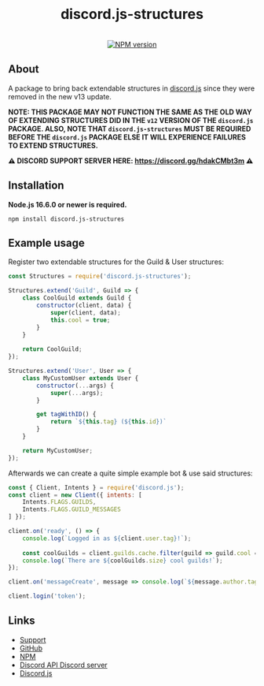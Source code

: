<div align="center">
    <br />
    <h1>discord.js-structures</h1>
    <br />
    <a href="https://www.npmjs.com/package/discord.js-structures"><img src="https://img.shields.io/npm/v/discord.js-structures.svg" alt="NPM version" /></a>
</div>


## About

A package to bring back extendable structures in [discord.js](https://discord.js.org/) since they were removed in the new v13 update.

**NOTE: THIS PACKAGE MAY NOT FUNCTION THE SAME AS THE OLD WAY OF EXTENDING STRUCTURES DID IN THE `v12` VERSION OF THE `discord.js` PACKAGE. ALSO, NOTE THAT `discord.js-structures` MUST BE REQUIRED BEFORE THE `discord.js` PACKAGE ELSE IT WILL EXPERIENCE FAILURES TO EXTEND STRUCTURES.**

**⚠️ DISCORD SUPPORT SERVER HERE: https://discord.gg/hdakCMbt3m ⚠️**


## Installation

**Node.js 16.6.0 or newer is required.**  

```sh-session
npm install discord.js-structures
```

## Example usage

Register two extendable structures for the Guild & User structures:
```js
const Structures = require('discord.js-structures');

Structures.extend('Guild', Guild => {
    class CoolGuild extends Guild {
        constructor(client, data) {
            super(client, data);
            this.cool = true;
        }
    }
    
    return CoolGuild;
});

Structures.extend('User', User => {
    class MyCustomUser extends User {
        constructor(...args) {
            super(...args);
        }

        get tagWithID() {
            return `${this.tag} (${this.id})`
        }
    }

    return MyCustomUser;
});
```

Afterwards we can create a quite simple example bot & use said structures:
```js
const { Client, Intents } = require('discord.js');
const client = new Client({ intents: [
    Intents.FLAGS.GUILDS,
    Intents.FLAGS.GUILD_MESSAGES
] });

client.on('ready', () => {
    console.log(`Logged in as ${client.user.tag}!`);
    
    const coolGuilds = client.guilds.cache.filter(guild => guild.cool == true);
    console.log(`There are ${coolGuilds.size} cool guilds!`);
});

client.on('messageCreate', message => console.log(`${message.author.tagWithID || message.author.tag} just said ${message.content}`))

client.login('token');
```

## Links

- [Support](https://discord.gg/hdakCMbt3m)
- [GitHub](https://github.com/LzzDev/discord.js-structures)
- [NPM](https://www.npmjs.com/package/discord.js-structures)
- [Discord API Discord server](https://discord.gg/discord-api)
- [Discord.js](https://discord.js.org/)
